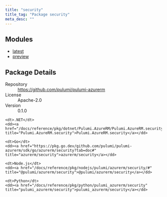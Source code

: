 ```yaml
---
title: "security"
title_tag: "Package security"
meta_desc: ""
---
```


<!-- WARNING: this file was generated by Pulumi Docs Generator. -->
<!-- Do not edit by hand unless you're certain you know what you are doing! -->



<h2 id="modules">Modules</h2>
<ul class="api">
    <li><a href="latest/" title="latest"><span class="symbol module"></span>latest</a></li>
    <li><a href="preview/" title="preview"><span class="symbol module"></span>preview</a></li>
</ul>

<h2 id="package-details">Package Details</h2>
<dl class="package-details">
	<dt>Repository</dt>
	<dd><a href="https://github.com/pulumi/pulumi-azurerm">https://github.com/pulumi/pulumi-azurerm</a></dd>
	<dt>License</dt>
	<dd>Apache-2.0</dd>
	<dt>Version</dt>
	<dd>0.1.0</dd>
</dl>



<dl class="tabular">

    <dt>.NET</dt>
    <dd><a href="/docs/reference/pkg/dotnet/Pulumi.AzureRM/Pulumi.AzureRM.security.html" title="Pulumi.AzureRM.security">Pulumi.AzureRM.security</a></dd>

    <dt>Go</dt>
    <dd><a href="https://pkg.go.dev/github.com/pulumi/pulumi-azurerm/sdk/go/azurerm/security?tab=doc#" title="azurerm/security">azurerm/security</a></dd>

    <dt>Node.js</dt>
    <dd><a href="/docs/reference/pkg/nodejs/pulumi/azurerm/security/#" title="@pulumi/azurerm/security">@pulumi/azurerm/security</a></dd>

    <dt>Python</dt>
    <dd><a href="/docs/reference/pkg/python/pulumi_azurerm/security" title="pulumi_azurerm/security">pulumi_azurerm/security</a></dd>

</dl>

